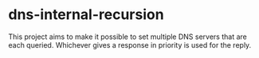# dns-internal-recursion
This project aims to make it possible to set multiple DNS servers that are each queried. Whichever gives a response in priority is used for the reply.
